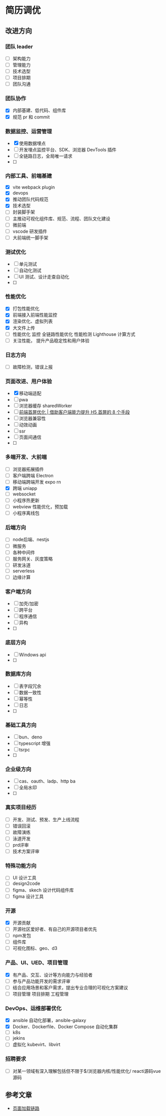 # 简历调优

## 改进方向

### 团队 leader
- [ ] 架构能力
- [ ] 管理能力
- [ ] 技术选型
- [ ] 项目排期
- [ ] 团队沟通

### 团队协作
- [x] 内部基建、低代码、组件库
- [x] 规范 pr 和 commit

### 数据监控、运营管理
- [x] 使用数据埋点
- [ ] 开发埋点监控平台、SDK、浏览器 DevTools 插件
- [ ] 全链路日志，全局唯一请求
- [ ] 

### 内部工具、前端基建
- [x] vite webpack plugin
- [x] devops
- [x] 推动团队代码规范
- [x] 技术选型
- [ ] 封装脚手架
- [ ] 主推动可视化组件库、规范、流程、团队文化建设
- [ ] 微前端
- [ ] vscode 研发插件
- [ ] 大前端统一脚手架

### 测试优化
- [ ] 单元测试
- [ ] 自动化测试
- [ ] UI 测试、设计走查自动化
- [ ] 

### 性能优化
- [x] 打包性能优化
- [x] 前端接入前端性能监控
- [x] 渲染优化、虚拟列表
- [x] 大文件上传
- [ ] 性能优化 监控  全链路性能优化 性能检测 Lighthouse 计算方式
- [ ] 关注性能， 提升产品稳定性和用户体验

### 日志方向
- [ ] 故障检测，错误上报

### 页面改进、用户体验
- [x] 移动端适配
- [ ] pwa
- [ ] 浏览器缓存 sharedWorker
- [ ] [前端首屏优化 | 借助客户端能力提升 H5 首屏的 8 个手段](http://mp.weixin.qq.com/s?__biz=MzI3NTM5NDgzOA==&mid=2247513844&idx=1&sn=4e6e5e3f1fea79c3c8f2b69446dbd5eb&chksm=eb078e8ddc70079b1054a379849f78e49ffd49c15f62a5c9c60e88a7d99a32ae304d11000433&mpshare=1&scene=23&srcid=08284EHQ1gTmTXPSPZTEBE2M&sharer_sharetime=1693221457937&sharer_shareid=ce373000e59a48726434cd087861e928#rd)
- [ ] 浏览器兼容性
- [ ] 动效动画
- [ ] ssr
- [ ] 页面间通信
- [ ] 

### 多端开发、大前端
- [ ] 浏览器拓展插件
- [ ] 客户端跨端 Electron
- [ ] 移动端跨端开发 expo rn
- [x] 跨端 uniapp
- [ ] websocket
- [ ] 小程序热更新
- [ ] webview 性能优化，预加载
- [ ] 小程序离线包

### 后端方向
- [ ] node后端、nestjs
- [ ] 微服务
- [ ] 各种中间件
- [ ] 服务网关、灰度策略
- [ ] 研发泳道
- [ ] serverless
- [ ] 边缘计算

### 客户端方向
- [ ] 加壳/加密
- [ ] 跨平台
- [ ] 程序通信
- [ ] 异构
- [ ] 

### 底层方向
- [ ] Windows api
- [ ] 

### 数据库方向
- [ ] 表字段冗余
- [ ] 数据一致性
- [ ] 幂等性
- [ ] 日志
- [ ] 

### 基础工具方向
- [ ] bun、deno
- [ ] typescript 增强
- [ ] tsrpc
- [ ] 


### 企业级方向
- [ ] cas、oauth、ladp、http ba
- [ ] 全局水印
- [ ] 

### 真实项目经历
- [ ] 开发、测试、预发、生产上线流程
- [ ] 错误回滚
- [ ] 故障演练
- [ ] 泳道开发
- [ ] prd评审
- [ ] 技术方案评审

### 特殊功能方向
- [ ] UI 设计工具
- [ ] design2code
- [ ] figma、skech 设计代码组件库
- [ ] figma 设计工具

### 开源
- [x] 开源贡献
- [ ] 开源社区爱好者、有自己的开源项目者优先
- [ ] npm发包
- [ ] 组件库
- [ ] 可视化图标、geo、d3

### 产品、UI、UED、项目管理
- [x] 有产品、交互、设计等方向能力与经验者
- [ ] 参与产品功能开发的需求评审
- [ ] 结合应用场景和客户需求，提出专业合理的可视化方案建议
- [ ] 项目管理 项目排期 工程管理

### DevOps、运维部署优化
- [x] ansible 自动化部署，ansible-galaxy
- [x] Docker、Dockerfile、Docker Compose 自动化集群
- [ ] k8s
- [ ] jekins
- [ ] 虚拟化 kubevirt、libvirt

### 招聘要求
- [ ] 对某一领域有深入理解包括但不限于$/浏览器内核/性能优化/ reacti源码vue源码


## 参考文章

- [页面加载链路](https://juejin.cn/post/7249665163242307640)
